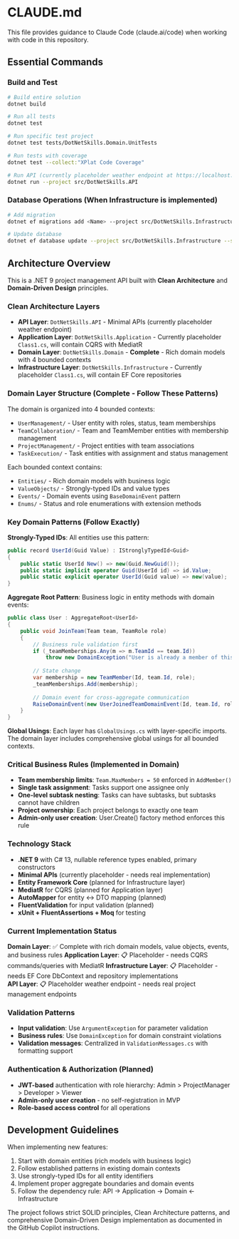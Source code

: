 # CLAUDE.md

This file provides guidance to Claude Code (claude.ai/code) when working with code in this repository.

## Essential Commands

### Build and Test
```bash
# Build entire solution
dotnet build

# Run all tests
dotnet test

# Run specific test project
dotnet test tests/DotNetSkills.Domain.UnitTests

# Run tests with coverage
dotnet test --collect:"XPlat Code Coverage"

# Run API (currently placeholder weather endpoint at https://localhost:7240)
dotnet run --project src/DotNetSkills.API
```

### Database Operations (When Infrastructure is implemented)
```bash
# Add migration
dotnet ef migrations add <Name> --project src/DotNetSkills.Infrastructure --startup-project src/DotNetSkills.API

# Update database
dotnet ef database update --project src/DotNetSkills.Infrastructure --startup-project src/DotNetSkills.API
```

## Architecture Overview

This is a .NET 9 project management API built with **Clean Architecture** and **Domain-Driven Design** principles.

### Clean Architecture Layers
- **API Layer**: `DotNetSkills.API` - Minimal APIs (currently placeholder weather endpoint)
- **Application Layer**: `DotNetSkills.Application` - Currently placeholder `Class1.cs`, will contain CQRS with MediatR
- **Domain Layer**: `DotNetSkills.Domain` - **Complete** - Rich domain models with 4 bounded contexts
- **Infrastructure Layer**: `DotNetSkills.Infrastructure` - Currently placeholder `Class1.cs`, will contain EF Core repositories

### Domain Layer Structure (Complete - Follow These Patterns)

The domain is organized into 4 bounded contexts:
- `UserManagement/` - User entity with roles, status, team memberships
- `TeamCollaboration/` - Team and TeamMember entities with membership management  
- `ProjectManagement/` - Project entities with team associations
- `TaskExecution/` - Task entities with assignment and status management

Each bounded context contains:
- `Entities/` - Rich domain models with business logic
- `ValueObjects/` - Strongly-typed IDs and value types
- `Events/` - Domain events using `BaseDomainEvent` pattern
- `Enums/` - Status and role enumerations with extension methods

### Key Domain Patterns (Follow Exactly)

**Strongly-Typed IDs**: All entities use this pattern:
```csharp
public record UserId(Guid Value) : IStronglyTypedId<Guid>
{
    public static UserId New() => new(Guid.NewGuid());
    public static implicit operator Guid(UserId id) => id.Value;
    public static explicit operator UserId(Guid value) => new(value);
}
```

**Aggregate Root Pattern**: Business logic in entity methods with domain events:
```csharp
public class User : AggregateRoot<UserId>
{
    public void JoinTeam(Team team, TeamRole role)
    {
        // Business rule validation first
        if (_teamMemberships.Any(m => m.TeamId == team.Id))
            throw new DomainException("User is already a member of this team");
        
        // State change
        var membership = new TeamMember(Id, team.Id, role);
        _teamMemberships.Add(membership);
        
        // Domain event for cross-aggregate communication
        RaiseDomainEvent(new UserJoinedTeamDomainEvent(Id, team.Id, role));
    }
}
```

**Global Usings**: Each layer has `GlobalUsings.cs` with layer-specific imports. The domain layer includes comprehensive global usings for all bounded contexts.

### Critical Business Rules (Implemented in Domain)

- **Team membership limits**: `Team.MaxMembers = 50` enforced in `AddMember()`
- **Single task assignment**: Tasks support one assignee only
- **One-level subtask nesting**: Tasks can have subtasks, but subtasks cannot have children
- **Project ownership**: Each project belongs to exactly one team
- **Admin-only user creation**: User.Create() factory method enforces this rule

### Technology Stack

- **.NET 9** with C# 13, nullable reference types enabled, primary constructors
- **Minimal APIs** (currently placeholder - needs real implementation)
- **Entity Framework Core** (planned for Infrastructure layer)
- **MediatR** for CQRS (planned for Application layer)
- **AutoMapper** for entity ↔ DTO mapping (planned)
- **FluentValidation** for input validation (planned)
- **xUnit + FluentAssertions + Moq** for testing

### Current Implementation Status

**Domain Layer**: ✅ Complete with rich domain models, value objects, events, and business rules
**Application Layer**: 📋 Placeholder - needs CQRS commands/queries with MediatR
**Infrastructure Layer**: 📋 Placeholder - needs EF Core DbContext and repository implementations  
**API Layer**: 📋 Placeholder weather endpoint - needs real project management endpoints

### Validation Patterns

- **Input validation**: Use `ArgumentException` for parameter validation
- **Business rules**: Use `DomainException` for domain constraint violations
- **Validation messages**: Centralized in `ValidationMessages.cs` with formatting support

### Authentication & Authorization (Planned)

- **JWT-based** authentication with role hierarchy: Admin > ProjectManager > Developer > Viewer
- **Admin-only user creation** - no self-registration in MVP
- **Role-based access control** for all operations

## Development Guidelines

When implementing new features:
1. Start with domain entities (rich models with business logic)
2. Follow established patterns in existing domain contexts
3. Use strongly-typed IDs for all entity identifiers
4. Implement proper aggregate boundaries and domain events
5. Follow the dependency rule: API → Application → Domain ← Infrastructure

The project follows strict SOLID principles, Clean Architecture patterns, and comprehensive Domain-Driven Design implementation as documented in the GitHub Copilot instructions.